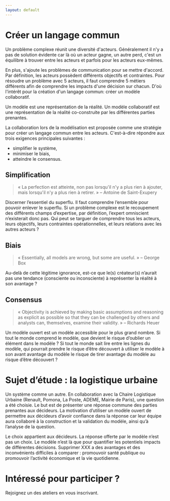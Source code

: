 ```yaml
---
layout: default
---
```


# Créer un langage commun

Un problème complexe réunit une diversité d'acteurs. Généralement il n'y a pas de solution évidente car là où un acteur gagne, un autre perd, c'est un équilibre à trouver entre les acteurs et parfois pour les acteurs eux-mêmes.

En plus, s'ajoute les problèmes de communication pour se mettre d'accord. Par définition, les acteurs possèdent différents objectifs et contraintes. Pour résoudre un problème avec 5 acteurs, il faut comprendre 5 métiers différents afin de comprendre les impacts d'une décision sur chacun. D'où l'intérêt pour la création d'un langage commun: créer un modèle collaboratif.

Un modèle est une représentation de la réalité.
Un modèle collaboratif est une représentation de la réalité co-construite par les différentes parties prenantes.

La collaboration lors de la modélisation est proposée comme une stratégie pour créer un langage commun entre les acteurs. C'est-à-dire répondre aux trois exigences principales suivantes : 
- simplifier le système, 
- minimiser le biais,
- atteindre le consensus.

## Simplification
> « La perfection est atteinte, non pas lorsqu'il n'y a plus rien à ajouter, mais lorsqu'il n'y a plus rien à retirer. » – Antoine de Saint-Exupery

Discerner l’essentiel du superflu. Il faut comprendre l’ensemble pour pouvoir enlever le superflu.
Si un problème complexe est le recoupement des différents champs d’expertise, par définition, l’expert omniscient n’existerait donc pas. Qui peut se targuer de comprendre tous les acteurs, leurs objectifs, leurs contraintes opérationnelles, et leurs relations avec les autres acteurs ?

## Biais
> « Essentially, all models are wrong, but some are useful. » – George Box 

Au-delà de cette légitime ignorance, est-ce que le(s) créateur(s) n’aurait pas une tendance (consciente ou inconsciente) à représenter la réalité à son avantage ?

## Consensus
> « Objectivity is achieved by making basic assumptions and reasoning as explicit as possible so that they can be challenged by others and analysts can, themselves, examine their validity. » – Richards Heuer

Un modèle ouvert est un modèle accessible pour le plus grand nombre. Si tout le monde comprend le modèle, que devient le risque d’oublier un élément dans le modèle ? Si tout le monde sait lire entre les lignes du modèle, qui pourrait prendre le risque d’être découvert à utiliser le modèle à son avant avantage du modèle le risque de tirer avantage du modèle au risque d’être découvert ?

# Sujet d’étude : la logistique urbaine

Un système comme un autre. En collaboration avec la Chaire Logistique Urbaine (Renault, Pomona, La Poste, ADEME, Mairie de Paris), une question a été choisie. Le but est de présenter une réponse commune des parties prenantes aux décideurs. La motivation d’utiliser un modèle ouvert de permettre aux décideurs d’avoir confiance dans la réponse car leur équipe aura collaboré à la construction et la validation du modèle, ainsi qu’à l’analyse de la question.

Le choix appartient aux décideurs. La réponse offerte par le modèle n’est pas un choix. Le modèle n’est là que pour quantifier les potentiels impacts de différentes décisions. Supprimer XXX a des avantages et des inconvénients difficiles à comparer : promouvoir santé publique ou promouvoir l’activité économique et la vie quotidienne.

# Intéressé pour participer ?
Rejoignez un des ateliers en vous inscrivant.

